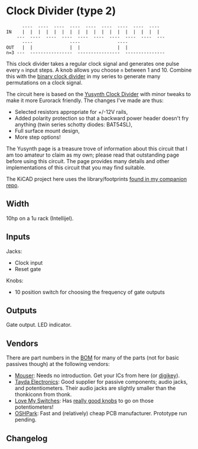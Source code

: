 # Clock Divider (type 2)

```
      ----  ----  ----  ----  ----  ----  ----  ----  ----
IN    |  |  |  |  |  |  |  |  |  |  |  |  |  |  |  |  |  |
    ---  ----  ----  ----  ----  ----  ----  ----  ----  ---
      ----              ----              ----
OUT   |  |              |  |              |  |
n=3 ---  ----------------  ----------------  ---------------
```

This clock divider takes a regular clock signal and generates one pulse every `n` input steps. A knob allows you choose `n` between 1 and 10. Combine this with the [binary clock divider](https://www.github.com/thismatters/EurorackClockDiv/) in my series to generate many permutations on a clock signal.

The circuit here is based on the [Yusynth Clock Divider](https://yusynth.net/Modular/EN/DIVIDER/index.html) with minor tweaks to make it more Eurorack friendly. The changes I've made are thus:
* Selected resistors appropriate for +/-12V rails,
* Added polarity protection so that a backward power header doesn't fry anything (twin series schotty diodes: BAT54SL),
* Full surface mount design,
* More step options!

The Yusynth page is a treasure trove of information about this circuit that I am too amateur to claim as my own; please read that outstanding page before using this circuit. The page provides many details and other implementations of this circuit that you may find suitable.

The KiCAD project here uses the library/footprints [found in my companion repo](https://github.com/thismatters/EurorackKiCAD).


## Width

10hp on a 1u rack (Intellijel).

## Inputs

Jacks:
- Clock input
- Reset gate

Knobs:
- 10 position switch for choosing the frequency of gate outputs

## Outputs

Gate output. LED indicator.

## Vendors

There are part numbers in the [BOM](clkdiv2.csv) for many of the parts (not for basic passives though) at the following vendors:

* [Mouser](https://www.mouser.com): Needs no introduction. Get your ICs from here (or [digikey](https://www.digikey.com)).
* [Tayda Electronics](https://www.taydaelectronics.com/): Good supplier for passive components; audio jacks, and potentiometers. Their audio jacks are slightly smaller than the thonkiconn from thonk.
* [Love My Switches](https://lovemyswitches.com/): Has [really good knobs](https://lovemyswitches.com/anodized-aluminum-knob-the-lo-fi-1-4-smooth-shaft-12-5mm-od/) to go on those potentiometers!
* [OSHPark](https://oshpark.com/): Fast and (relatively) cheap PCB manufacturer. Prototype run pending.


## Changelog
